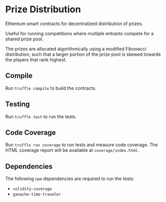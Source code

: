 # Prize Distribution
Ethereum smart contracts for decentralized distribution of prizes.

Useful for running competitions where multiple entrants compete for a shared prize pool.

The prizes are allocated algorithmically using a modified Fibonacci distribution, such that a larger portion of the prize pool is skewed towards the players that rank highest.

## Compile

Run `truffle compile` to build the contracts.

## Testing

Run `truffle test` to run the tests.

## Code Coverage

Run `truffle run coverage` to run tests and measure code coverage. The HTML coverage report will be available at `coverage/index.html`.

## Dependencies

The following `npm` dependencies are required to run the tests:

* `solidity-coverage`
* `ganache-time-traveler`
